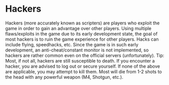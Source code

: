 # Hackers

Hackers (more accurately known as scripters) are players who exploit the game in order to gain an advantage over other players. Using multiple flaws/exploits in the game due to its early development state, the goal of most hackers is to ruin the game experience for other players.
Hacks can include flying, speedhacks, etc. Since the game is in such early development, an anti-cheat/constant monitor is not implemented, so hackers are rather common even on the official servers (unfortunately).
Tip: Most, if not all, hackers are still susceptible to death. If you encounter a hacker, you are advised to log out or secure yourself. If none of the above are applicable, you may attempt to kill them. Most will die from 1-2 shots to the head with any powerful weapon (M4, Shotgun, etc.).
